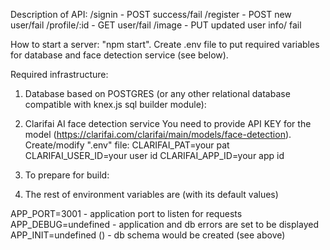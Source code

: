Description of API:
/signin - POST success/fail
/register - POST new user/fail
/profile/:id - GET user/fail
/image - PUT  updated user info/ fail

How to start a server: "npm start".
Create .env file to put required variables for database and face detection service (see below).

Required infrastructure:
1. Database based on POSTGRES (or any other relational database compatible with knex.js sql builder module):
<!--
Options to create db schema:
- a manual method (invoking psql client)
    Example for postgres db creation:

    createdb 'smart-brain'
    type 'psql' to execute these sql commands:

    CREATE TABLE users (id serial PRIMARY KEY, firstname VARCHAR(100), email TEXT UNIQUE NOT NULL, entries BIGINT DEFAULT 0, joined TIMESTAMP NOT NULL);
    CREATE TABLE login (id serial PRIMARY KEY, hash VARCHAR(100), email TEXT UNIQUE NOT NULL);
- run application with APP_INIT=1 variable it will create db schema
SQL builder (node.js module) is knex.js (along with 'pg' module for database access from nodejs)

Example for env variables (to put into .env file):

DB_CLIENT=pg
DB_HOST=127.0.0.1
DB_PORT=5432
DB_USER=
DB_PASSWORD=
DB_DATABASE_NAME=smart-brain

-->
2. Clarifai AI face detection service
You need to provide API KEY for the model (https://clarifai.com/clarifai/main/models/face-detection).
Create/modify ".env" file:
CLARIFAI_PAT=your pat
CLARIFAI_USER_ID=your user id
CLARIFAI_APP_ID=your app id

3. To prepare for build:
<!-- git archive -v -o my-face-recognition-api.zip --format=zip HEAD -->

4. The rest of environment variables are (with its default values)

APP_PORT=3001 - application port to listen for requests
APP_DEBUG=undefined - application and db errors are set to be displayed
APP_INIT=undefined () - db schema would be created (see above)

